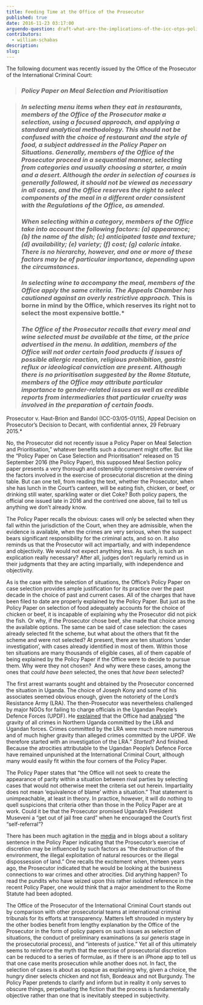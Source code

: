 ```yaml
---
title: Feeding Time at the Office of the Prosecutor
published: true
date: 2016-11-23 03:17:00
arguendo-question: draft-what-are-the-implications-of-the-icc-otps-policy-paper-on-case-selection-and-prioritisation-2016
contributors:
  - william-schabas
description:
slug:
---
```



The following document was recently issued by the Office of the Prosecutor of the International Criminal Court:

> ### *Policy Paper on Meal Selection and Prioritisation*

> ### *In selecting menu items when they eat in restaurants, members of the Office of the Prosecutor make a selection, using a focused approach, and applying a standard analytical methodology. This should not be confused with the choice of restaurant and the style of food, a subject addressed in the Policy Paper on Situations. Generally, members of the Office of the Prosecutor proceed in a sequential manner, selecting from categories and usually choosing a starter, a main and a desert. Although the order in selection of courses is generally followed, it should not be viewed as necessary in all cases, and the Office reserves the right to select components of the meal in a different order consistent with the Regulations of the Office, as amended.*
>
> ### *When selecting within a category, members of the Office take into account the following factors: (a) appearance; (b) the name of the dish; (c) anticipated taste and texture; (d) availability; (e) variety; (f) cost; (g) caloric intake. There is no hierarchy, however, and one or more of these factors may be of particular importance, depending upon the circumstances.*
>
> ### *In selecting wine to accompany the meal, members of the Office apply the same criteria. The Appeals Chamber has cautioned against an overly restrictive approach.<sup>*</sup> This is borne in mind by the Office, which reserves its right not to select the most expensive bottle.*
>
> ### *The Office of the Prosecutor recalls that every meal and wine selected must be available at the time, at the price advertised in the menu. In addition, members of the Office will not order certain food products if issues of possible allergic reaction, religious prohibition, gastric reflux or ideological conviction are present. Although there is no prioritisation suggested by the Rome Statute, members of the Office may attribute particular importance to gender-related issues as well as credible reports from intermediaries that particular cruelty was involved in the preparation of certain foods.*

*<sup>*</sup>Prosecutor v. Haut-Brion and Bandol (ICC-03/05-01/15), Appeal Decision on Prosecutor’s Decision to Decant, with confidential annex, 29 February 2015.*

No, the Prosecutor did not recently issue a Policy Paper on Meal Selection and Prioritisation,” whatever benefits such a document might offer. But like the “Policy Paper on Case Selection and Prioritisation” released on 15 September 2016 (the Policy Paper), this supposed Meal Section policy paper presents a very thorough and ostensibly comprehensive overview of the factors involved in the exercise of prosecutorial discretion at the dining table. But can one tell, from reading the text, whether the Prosecutor, when she has lunch in the Court’s canteen, will be eating fish, chicken, or beef, or drinking still water, sparkling water or diet Coke? Both policy papers, the official one issued late in 2016 and the contrived one above, fail to tell us anything we don’t already know.

The Policy Paper recalls the obvious: cases will only be selected when they fall within the jurisdiction of the Court, when they are admissible, when the evidence is available, when the crimes are very serious, when the suspect bears significant responsibility for the criminal acts, and so on. It also reminds us that the Prosecutor will act impartially, and with independence and objectivity. We would not expect anything less. As such, is such an explication really necessary? After all, judges don’t regularly remind us in their judgments that they are acting impartially, with independence and objectivity.

As is the case with the selection of situations, the Office’s Policy Paper on case selection provides ample justification for its practice over the past decade in the choice of past and current cases. All of the charges that have been filed to date are properly explained by the Policy Paper. But just as the Policy Paper on selection of food adequately accounts for the choice of chicken or beef, it is incapable of explaining why the Prosecutor did not pick the fish. Or why, if the Prosecutor chose beef, she made that choice among the available options. The same can be said of case selection: the cases already selected fit the scheme, but what about the others that fit the scheme and were not selected? At present, there are ten situations ‘under investigation’, with cases already identified in most of them. Within those ten situations are many thousands of eligible cases, all of them capable of being explained by the Policy Paper if the Office were to decide to pursue them. Why were they not chosen?&nbsp; And why were these cases, among the ones that *could have been* selected, the ones that *have been* selected?

The first arrest warrants sought and obtained by the Prosecutor concerned the situation in Uganda. The choice of Joseph Kony and some of his associates seemed obvious enough, given the notoriety of the Lord’s Resistance Army (LRA). The then-Prosecutor was nevertheless challenged by major NGOs for failing to charge officials in the Ugandan People’s Defence Forces (UPDF). He [explained](https://www.icc-cpi.int/nr/rdonlyres/3255817D-fd00-4072-9F58-fdb869F9B7cf/143834/lmo_20051014_English1.pdf)&nbsp;that the Office had [analysed](https://www.icc-cpi.int/NR/rdonlyres/9D70039E-4BEC-4F32-9D4A-CEA8B6799E37/143836/LMO_20051024_English.pdf) “the gravity of all crimes in Northern Uganda committed by the LRA and Ugandan forces. Crimes committed by the LRA were much more numerous and of much higher gravity than alleged crimes committed by the UPDF. We therefore started with an investigation of the LRA.”&nbsp;*Started*? And finished. Because the atrocities attributable to the Ugandan People’s Defence Force have remained unpunished at the International Criminal Court, although many would easily fit within the four corners of the Policy Paper.

The Policy Paper states that “the Office will not seek to create the appearance of parity within a situation between rival parties by selecting cases that would not otherwise meet the criteria set out herein. Impartiality does not mean ‘equivalence of blame’ within a situation.” That statement is unimpeachable, at least in theory. In practice, however, it will do nothing to quell suspicions that criteria other than those in the Policy Paper are at work. Could it be that the Prosecutor promised Uganda’s President Museveni a “get out of jail free card” when he encouraged the Court’s first “self-referral”?

There has been much agitation in the [media](https://www.washingtonpost.com/news/worldviews/wp/2016/09/16/is-environmental-destruction-a-crime-against-humanity-the-icc-may-be-about-to-find-out/)&nbsp;and in blogs about a solitary sentence in the Policy Paper indicating that the Prosecutor’s exercise of discretion may be influenced by such factors as “the destruction of the environment, the illegal exploitation of natural resources or the illegal dispossession of land.” One recalls the excitement when, thirteen years ago, the Prosecutor indicated that he would be looking at the business connections to war crimes and other atrocities. Did anything happen? To read the pundits who have seized upon this rather isolated reference in the recent Policy Paper, one would think that a major amendment to the Rome Statute had been adopted.

The Office of the Prosecutor of the International Criminal Court stands out by comparison with other prosecutorial teams at international criminal tribunals for its efforts at transparency. Matters left shrouded in mystery by the other bodies benefit from lengthy explanation by the Office of the Prosecutor in the form of policy papers on such issues as selection of situations, the conduct of preliminary examinations (a *sui generis* stage in the prosecutorial process), and “interests of justice.” Yet all of this ultimately seems to reinforce the myth that the exercise of prosecutorial discretion can be reduced to a series of formulae, as if there is an iPhone app to tell us that one case merits prosecution while another does not. In fact, the selection of cases is about as opaque as explaining why, given a choice, the hungry diner selects chicken and not fish, Bordeaux and not Burgundy. The Policy Paper pretends to clarify and inform but in reality it only serves to obscure things, perpetuating the fiction that the process is fundamentally objective rather than one that is inevitably steeped in subjectivity.
